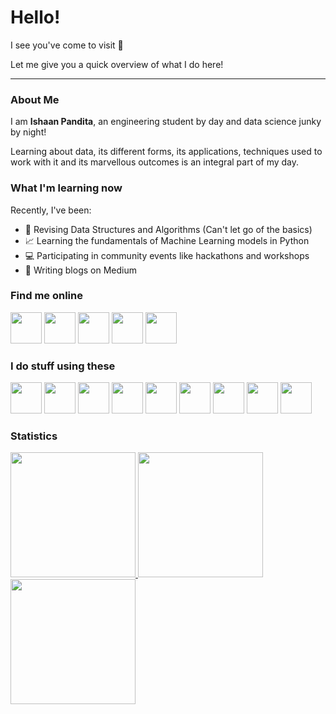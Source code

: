 # Hello!

I see you've come to visit 🤭

Let me give you a quick overview of what I do here!

---
<!--
**EmperorArthurIX/EmperorArthurIX** is a ✨ _special_ ✨ repository because its `README.md` (this file) appears on your GitHub profile.

Here are some ideas to get you started:

- 🔭 I’m currently working on ...
- 🌱 I’m currently learning ...
- 👯 I’m looking to collaborate on ...
- 🤔 I’m looking for help with ...
- 💬 Ask me about ...
- 📫 How to reach me: ...
- 😄 Pronouns: ...
- ⚡ Fun fact: ...
-->

### About Me
I am **Ishaan Pandita**, an engineering student by day and data science junky by night!

Learning about data, its different forms, its applications, techniques used to work with it and its marvellous outcomes is an integral part of my day.


### What I'm learning now

Recently, I've been:
- 📖 Revising Data Structures and Algorithms (Can't let go of the basics)
- 📈 Learning the fundamentals of Machine Learning models in Python
- 💻 Participating in community events like hackathons and workshops
- 📝 Writing blogs on Medium


### Find me online

<a href="https://linktr.ee/IshaanPandita"><img src="https://res.cloudinary.com/crunchbase-production/image/upload/c_lpad,f_auto,q_auto:eco,dpr_1/h90nveymaytblh5fldz8" height=50></a>
<a href="https://twitter.com/PanditaIshaan"><img src="https://1000logos.net/wp-content/uploads/2021/04/Twitter-logo.png" height=50></a>
<a href="https://www.linkedin.com/in/ishaan-sunita-pandita/"><img src="https://www.freepnglogos.com/uploads/official-linkedin-logo----17.png" height=50></a>
<a href="https://medium.com/@emperorarthurix"><img src="https://miro.medium.com/max/8978/1*s986xIGqhfsN8U--09_AdA.png" height=50></a>
<a href="https://emperorarthurix.github.io/The-ISP/"><img src="https://cdn-icons-png.flaticon.com/512/281/281190.png" height=50></a>


### I do stuff using these

<a href="https://www.python.org/"><img src="https://upload.wikimedia.org/wikipedia/commons/thumb/c/c3/Python-logo-notext.svg/800px-Python-logo-notext.svg.png" height=50></a>
<a href="https://streamlit.io/"><img src="https://streamlit.io/images/brand/streamlit-mark-color.svg" height=50></a>
<a href="https://scikit-learn.org/"><img src="https://upload.wikimedia.org/wikipedia/commons/thumb/0/05/Scikit_learn_logo_small.svg/1200px-Scikit_learn_logo_small.svg.png" height=50></a>
<a href="https://pandas.pydata.org/"><img src="https://upload.wikimedia.org/wikipedia/commons/thumb/e/ed/Pandas_logo.svg/1200px-Pandas_logo.svg.png" height=50></a>
<a href="https://numpy.org/"><img src="https://user-images.githubusercontent.com/67586773/105040771-43887300-5a88-11eb-9f01-bee100b9ef22.png" height=50></a>
<a href="https://www.heroku.com/"><img src="http://softwareengineeringdaily.com/wp-content/uploads/2019/12/Heroku.png" height=50></a>
<a href="https://powerbi.microsoft.com/en-us/"><img src="https://upload.wikimedia.org/wikipedia/commons/thumb/c/cf/New_Power_BI_Logo.svg/630px-New_Power_BI_Logo.svg.png" height=50></a>
<a href="https://developer.mozilla.org/en-US/docs/Web/"><img src="https://upload.wikimedia.org/wikipedia/commons/1/10/CSS3_and_HTML5_logos_and_wordmarks.svg" height=50></a>
<a href="https://developer.mozilla.org/en-US/docs/Web/"><img src="https://upload.wikimedia.org/wikipedia/commons/6/6a/JavaScript-logo.png" height=50></a>



### Statistics

<a href="https://github.com/anuraghazra/github-readme-stats">
  <img src="https://github-readme-stats.vercel.app/api?username=emperorarthurix&show_icons=true&count_private=true" height="200"/>
</a>
<a href="https://github.com/anuraghazra/convoychat">
  <img src="https://github-readme-stats.vercel.app/api/top-langs/?username=emperorarthurix&layout=compact" height="200"/>
</a>
<a href="https://git.io/streak-stats">
  <img src="https://github-readme-streak-stats.herokuapp.com/?user=emperorarthurix" height="200"/>
</a>
